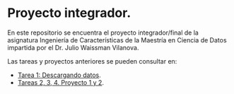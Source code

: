 # Proyecto integrador.

En este repositorio se encuentra el proyecto integrador/final de la asignatura Ingeniería de Características de la Maestría en Ciencia de Datos impartida por el Dr. Julio Waissman Vilanova. 

Las tareas y proyectos anteriores se pueden consultar en:
* [Tarea 1: Descargando datos](https://github.com/melrepa/Practicando-descarga-de-datos-en-python).
* [Tareas 2, 3, 4. Proyecto 1 y 2](https://github.com/melrepa/MCD_IngCaracteristicas).
